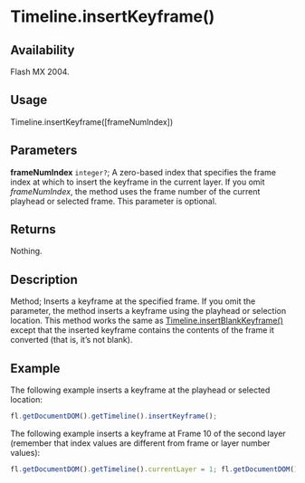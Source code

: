 # Timeline.insertKeyframe()

## Availability

Flash MX 2004.

## Usage

Timeline.insertKeyframe(\[frameNumIndex\])

## Parameters

**frameNumIndex** `integer?`; A zero-based index that specifies the frame index at which to insert the keyframe in the current layer. If you omit *frameNumIndex*, the method uses the frame number of the current playhead or selected frame. This parameter is optional.

## Returns

Nothing.

## Description

Method; Inserts a keyframe at the specified frame. If you omit the parameter, the method inserts a keyframe using the playhead or selection location.
This method works the same as [Timeline.insertBlankKeyframe()](../Timeline_object/Timeline27.md) except that the inserted keyframe contains the contents of the frame it converted (that is, it’s not blank).

## Example

The following example inserts a keyframe at the playhead or selected location:

```javascript
fl.getDocumentDOM().getTimeline().insertKeyframe();
```

The following example inserts a keyframe at Frame 10 of the second layer (remember that index values are different from frame or layer number values):

```javascript
fl.getDocumentDOM().getTimeline().currentLayer = 1; fl.getDocumentDOM().getTimeline().insertKeyframe(9);
```
